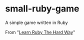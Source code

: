 # small-ruby-game
A simple game written in Ruby

From "[Learn Ruby The Hard Way](https://learncodethehardway.org/ruby/)"

